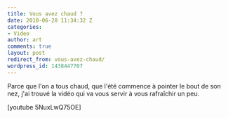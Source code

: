 ```yaml
---
title: Vous avez chaud ?
date: 2010-06-28 11:34:32 Z
categories:
- Video
author: art
comments: true
layout: post
redirect_from: vous-avez-chaud/
wordpress_id: 1438447707
---
```


Parce que l'on a tous chaud, que l'été commence à pointer le bout de son nez, j'ai trouvé la vidéo qui va vous servir à vous rafraîchir un peu.

[youtube 5NuxLwQ75OE] 
